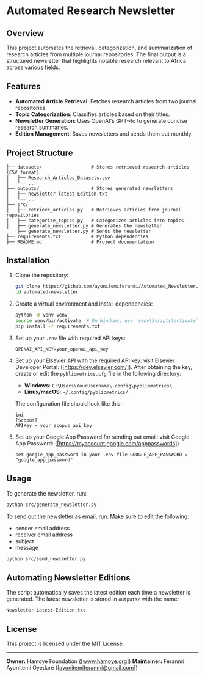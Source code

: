 # Automated Research Newsletter

## Overview
This project automates the retrieval, categorization, and summarization of research articles from multiple journal repositories. The final output is a structured newsletter that highlights notable research relevant to Africa across various fields.

## Features
- **Automated Article Retrieval**: Fetches research articles from two journal repositories.
- **Topic Categorization**: Classifies articles based on their titles.
- **Newsletter Generation**: Uses OpenAI's GPT-4o to generate concise research summaries.
- **Edition Management**: Saves newsletters and sends them out monthly.

## Project Structure
```
├── datasets/                  # Stores retrieved research articles (CSV format)
│   ├── Research_Articles_Datasets.csv
│   └── ...
├── outputs/                   # Stores generated newsletters
│   ├── newsletter-latest-Edition.txt
│   └── ...
├── src/
│   ├── retrieve_articles.py   # Retrieves articles from journal repositories
│   ├── categorize_topics.py   # Categorizes articles into topics
│   ├── generate_newsletter.py # Generates the newsletter
    ├── generate_newsletter.py # Sends the newsletter
├── requirements.txt           # Python dependencies
├── README.md                  # Project documentation
```

## Installation
1. Clone the repository:
   ```bash
   git clone https://github.com/ayonitemiferanmi/Automated_Newsletter.git
   cd automated-newsletter
   ```

2. Create a virtual environment and install dependencies:
   ```bash
   python -m venv venv
   source venv/bin/activate  # On Windows, use `venv\Scripts\activate`
   pip install -r requirements.txt
   ```

3. Set up your `.env` file with required API keys:
   ```
   OPENAI_API_KEY=your_openai_api_key
   ```
4. Set up your Elsevier API with the required API key:
   visit Elsevier Developer Portal: ([https://dev.elsevier.com/]). After obtaining the key, create or edit the `pybliometrics.cfg` file in the following directory:
   - **Windows**: `C:\Users\YourUsername\.config\pybliometrics\`
   - **Linux/macOS**: `~/.config/pybliometrics/`
   
   The configuration file should look like this:
   ```
   ini
   [Scopus]
   APIKey = your_scopus_api_key
   ```
5. Set up your Google App Password for sending out email:
   visit Google App Password: ([https://myaccount.google.com/apppasswords])
   ```
   set google_app_password in your .env file GOOGLE_APP_PASSWORD = "google_app_password"
   ```

## Usage
To generate the newsletter, run:
```bash
python src/generate_newsletter.py
```

To send out the newsletter as email, run:
Make sure to edit the following:
- sender email address
- receiver email address
- subject
- message
```bash
python src/send_newsletter.py
```

## Automating Newsletter Editions
The script automatically saves the latest edition each time a newsletter is generated. The latest newsletter is stored in `outputs/` with the name:
```
Newsletter-Latest-Edition.txt
```

<!-- ## Future Improvements -->
<!-- - Integration with an email service to send newsletters to subscribers. -->
<!-- - Improved topic categorization using machine learning. -->
<!-- - Web interface for user interaction. -->

## License
This project is licensed under the MIT License.

---
**Owner:** Hamoye Foundation ([www.hamoye.org]) **Maintainer:** Feranmi Ayonitemi Oyedare ([ayonitemiferanmi@gmail.com])

